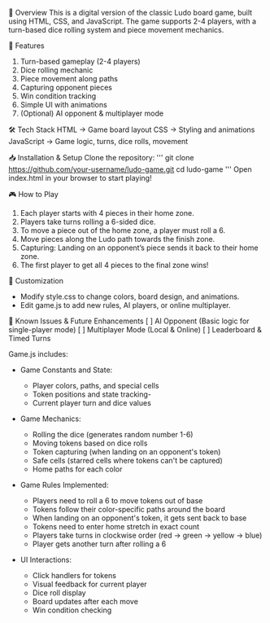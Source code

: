 📌 Overview
This is a digital version of the classic Ludo board game, built using HTML, CSS, and JavaScript. The game supports 2-4 players, with a turn-based dice rolling system and piece movement mechanics.

🚀 Features
1. Turn-based gameplay (2-4 players)
2. Dice rolling mechanic
3. Piece movement along paths
4. Capturing opponent pieces
5. Win condition tracking
6. Simple UI with animations
7. (Optional) AI opponent & multiplayer mode

🛠️ Tech Stack
HTML → Game board layout
CSS → Styling and animations
JavaScript → Game logic, turns, dice rolls, movement

📥 Installation & Setup
Clone the repository:
'''
git clone https://github.com/your-username/ludo-game.git
cd ludo-game
'''
Open index.html in your browser to start playing!

🎮 How to Play
1. Each player starts with 4 pieces in their home zone.
2. Players take turns rolling a 6-sided dice.
3. To move a piece out of the home zone, a player must roll a 6.
4. Move pieces along the Ludo path towards the finish zone.
5. Capturing: Landing on an opponent’s piece sends it back to their home zone.
6. The first player to get all 4 pieces to the final zone wins!

🎨 Customization
- Modify style.css to change colors, board design, and animations.
- Edit game.js to add new rules, AI players, or online multiplayer.

🐞 Known Issues & Future Enhancements
[ ] AI Opponent (Basic logic for single-player mode)
[ ] Multiplayer Mode (Local & Online)
[ ] Leaderboard & Timed Turns


Game.js includes:
- Game Constants and State:
  - Player colors, paths, and special cells
  - Token positions and state tracking- 
  - Current player turn and dice values

- Game Mechanics:
  - Rolling the dice (generates random number 1-6)
  - Moving tokens based on dice rolls
  - Token capturing (when landing on an opponent's token)
  - Safe cells (starred cells where tokens can't be captured)
  - Home paths for each color

- Game Rules Implemented:
  - Players need to roll a 6 to move tokens out of base
  - Tokens follow their color-specific paths around the board
  - When landing on an opponent's token, it gets sent back to base
  - Tokens need to enter home stretch in exact count
  - Players take turns in clockwise order (red → green → yellow → blue)
  - Player gets another turn after rolling a 6

- UI Interactions:
  - Click handlers for tokens
  - Visual feedback for current player
  - Dice roll display
  - Board updates after each move
  - Win condition checking
